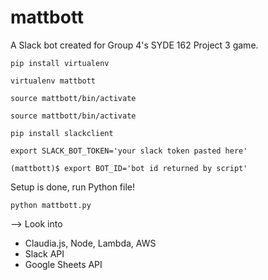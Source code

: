 # mattbott
A Slack bot created for Group 4's SYDE 162 Project 3 game.


```
pip install virtualenv
```
```
virtualenv mattbott
```
```
source mattbott/bin/activate
```
```
source mattbott/bin/activate
```
```
pip install slackclient
```
```
export SLACK_BOT_TOKEN='your slack token pasted here'
```
```
(mattbott)$ export BOT_ID='bot id returned by script'
```

Setup is done, run Python file!
```
python mattbott.py
```


--> Look into 
 - Claudia.js, Node, Lambda, AWS
 - Slack API
 - Google Sheets API
